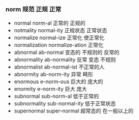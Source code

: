 ### norm 规范 正规 正常

- normal  norm-al 正常的 正规的
- notmality normal-ity  正规状态 正常状态
- normalize normal-ize 正常化 使正常化
- normalization normalize-ation 正常化
- abnormal ab-normal  变态的 不规则的 反常的
- abnormality ab-normality 反常 变态 不规则
- abnormalist ab-normal-ist 不正常的人
- abnormity ab-norm-ity 异常 畸形
- enormous e-norm-ous  巨大的 庞大的
- enormity e-norm-ity 巨大 庞大
- subnormal sub-norm-al 低于正常的
- subnormality sub-normal-ity 低于正常状态
- supernormal super-normal 超常态的 在一般以上的
